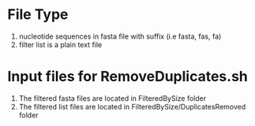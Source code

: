 # File Type
1. nucleotide sequences in fasta file with suffix (i.e fasta, fas, fa)
2. filter list is a plain text file

# Input files for RemoveDuplicates.sh
1. The filtered fasta files are located in FilteredBySize folder
2. The filtered list files are located in FilteredBySize/DuplicatesRemoved folder

